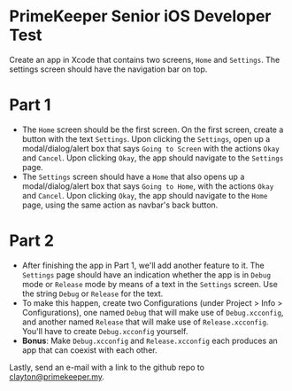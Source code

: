 # PrimeKeeper Senior iOS Developer Test

Create an app in Xcode that contains two screens, `Home` and `Settings`. The settings screen should have the navigation bar on top.

# Part 1

* The `Home` screen should be the first screen. On the first screen, create a button with the text `Settings`. Upon clicking the `Settings`, open up a modal/dialog/alert box that says `Going to Screen` with the actions `Okay` and `Cancel`. Upon clicking `Okay`, the app should navigate to the `Settings` page.
* The `Settings` screen should have a `Home` that also opens up a modal/dialog/alert box that says `Going to Home`, with the actions `Okay` and `Cancel`. Upon clicking `Okay`, the app should navigate to the `Home` page, using the same action as navbar's back button.


# Part 2

* After finishing the app in Part 1, we'll add another feature to it. The `Settings` page should have an indication whether the app is in `Debug` mode or `Release` mode by means of a text in the `Settings` screen. Use the string `Debug` or `Release` for the text.
* To make this happen, create two Configurations (under Project > Info > Configurations), one named `Debug` that will make use of `Debug.xcconfig`, and another named `Release` that will make use of `Release.xcconfig`. You'll have to create `Debug.xcconfig` yourself.
* **Bonus**: Make `Debug.xcconfig` and `Release.xcconfig` each produces an app that can coexist with each other.


Lastly, send an e-mail with a link to the github repo to clayton@primekeeper.my.